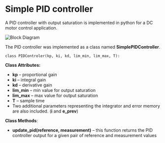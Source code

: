# Simple PID controller

A PID controller with output saturation is implemented in python for a DC motor control application.

![Block Diagram](C:\Users\Sathira\PycharmProjects\motor-control-2\images\block_diagram.svg)

The PID controller was implemented as a class named **SimplePIDController**.

```
class PIDControler(kp, ki, kd, lim_min, lim_max, T):
```

**Class Attributes:**

* **kp** – proportional gain
* **ki** – integral gain
* **kd** – derivative gain
* **lim_min** – min value for output saturation
* **lim_max** – max value for output saturation
* **T** – sample time
* Two additional parameters representing the integrator and error memory are also included. (**i** and **e_prev**)

**Class Methods**:

* **update_pid(reference, measurement)** – this function returns the PID controller
  output for a given pair of reference and measurement values
